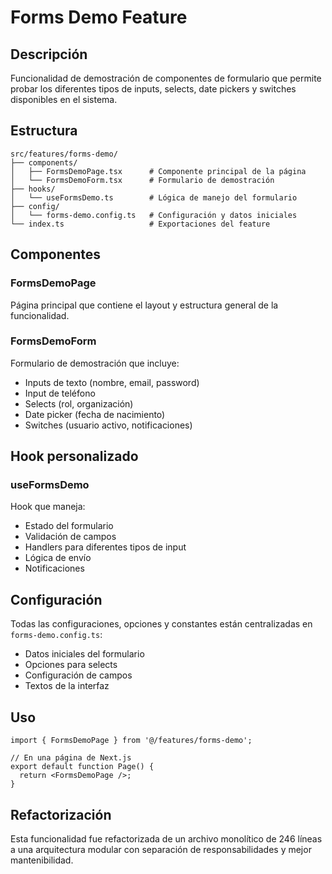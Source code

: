 # Forms Demo Feature

## Descripción
Funcionalidad de demostración de componentes de formulario que permite probar los diferentes tipos de inputs, selects, date pickers y switches disponibles en el sistema.

## Estructura

```
src/features/forms-demo/
├── components/
│   ├── FormsDemoPage.tsx      # Componente principal de la página
│   └── FormsDemoForm.tsx      # Formulario de demostración
├── hooks/
│   └── useFormsDemo.ts        # Lógica de manejo del formulario
├── config/
│   └── forms-demo.config.ts   # Configuración y datos iniciales
└── index.ts                   # Exportaciones del feature
```

## Componentes

### FormsDemoPage
Página principal que contiene el layout y estructura general de la funcionalidad.

### FormsDemoForm
Formulario de demostración que incluye:
- Inputs de texto (nombre, email, password)
- Input de teléfono
- Selects (rol, organización)
- Date picker (fecha de nacimiento)
- Switches (usuario activo, notificaciones)

## Hook personalizado

### useFormsDemo
Hook que maneja:
- Estado del formulario
- Validación de campos
- Handlers para diferentes tipos de input
- Lógica de envío
- Notificaciones

## Configuración
Todas las configuraciones, opciones y constantes están centralizadas en `forms-demo.config.ts`:
- Datos iniciales del formulario
- Opciones para selects
- Configuración de campos
- Textos de la interfaz

## Uso
```tsx
import { FormsDemoPage } from '@/features/forms-demo';

// En una página de Next.js
export default function Page() {
  return <FormsDemoPage />;
}
```

## Refactorización
Esta funcionalidad fue refactorizada de un archivo monolítico de 246 líneas a una arquitectura modular con separación de responsabilidades y mejor mantenibilidad.
